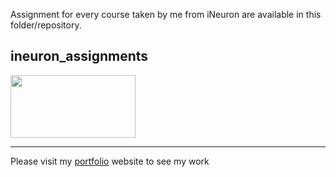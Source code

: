 Assignment for every course taken by me from iNeuron are available in this folder/repository.
## ineuron_assignments
 
<a href="https://courses.ineuron.ai" target="_blank"> <img src="https://avatars.githubusercontent.com/u/57482436?v=4" height="100" width ="200" > </a>

-------
Please visit my <a href = "https://kishansutariya23.github.io/">portfolio</a> website to see my work
